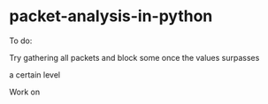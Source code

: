 # packet-analysis-in-python
To do:

Try gathering all packets and block some once the values surpasses

a certain level

Work on
